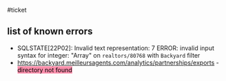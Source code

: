 #ticket 

## list of known errors

- SQLSTATE[22P02]: Invalid text representation: 7 ERROR: invalid input syntax for integer: "Array" on `realtors/80768` with `Backyard` filter
- https://backyard.meilleursagents.com/analytics/partnerships/exports - <mark style="background: #FF5582A6;">directory not found</mark>
